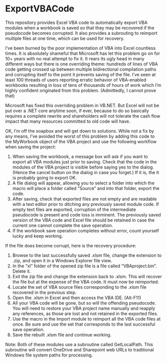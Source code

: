 # ExportVBACode
This repository provides Excel VBA code to automatically export VBA modules when a workbook is saved so that they may be recovered if the pseudocode becomes corrupted. It also provides a subrouting to reimport multiple files at one time, which can be used for recovery.

I’ve been burned by the poor implementation of VBA into Excel countless times. It is absolutely shameful that Microsoft has let this problem go on for 10+ years with no real attempt to fix it. It rears its ugly head in many different ways but there is one overriding theme: hundreds of lines of VBA code getting crossed up between multiple bidirectional compilation paths and corrupting itself to the point it prevents saving of the file. I’ve seen at least 100 threads of users reporting erratic behavior of VBA-enabled workbooks resulting in loss of tens of thousands of hours of work which I’m highly confident originated from this problem. (Admittedly, I cannot prove that)

Microsoft has fixed this overriding problem in VB.NET. But Excel will not be put over a .NET core anytime soon, if ever, because to do so basically requires a complete rewrite and shareholders will not tolerate the cash flow impact that many resources committed to old code will have. 

OK, I’m off the soapbox and will get down to solutions. While not a fix by any means, I’ve avoided the worst of this problem by adding this code to the MyWorbook object of the VBA project and use the following workflow when saving the project:

1.	When saving the workbook, a message box will ask if you want to export all VBA modules just prior to saving. Check that the code in the modules of the VBA project is visible before saying yes to the dialog. (Hence the cancel button on the dialog in case you forget.) If it is, the it is probably going to export OK.
2.	A file dialog will appear, allowing you to select a folder into which the macro will place a folder called “Source” and into that folder, export the code.
3.	After saving, check that exported files are not empty and are readable with a text editor prior to ditching any previously saved module code. If empty text files are exported, corruption of the intermediate pseudocode is present and code loss is imminent. The previously saved version of the VBA code and Excel file should be retained in case the current one cannot complete the save operation.
4.	If the workbook save operation completes without error, count yourself lucky and keep working.

If the file does become corrupt, here is the recovery procedure:

1.	Browse to the last successfully saved .xlsm file, change the extension to .zip, and open it in a Windows Explorer file view.
2.	In the “xl” folder of the opened zip file is a file called “VBAproject.bin”. Delete it.
3.	Exit the zip file and change the extension back to .xlsm. This will recover the file but at the expense of the VBA code. It must now be reimported.
4.	Locate the set of VBA source files corresponding to the .xlsm file recovered in the previous step.
5.	Open the .xlsm in Excel and then access the VBA IDE. (Alt-F11)
6.	All your VBA code will be gone, but so will the offending pseudocode. You will need to restore your VBA project name manually and reapply any references, as those are lost and not retained in the exported files.
7.	Use the macro in the Import module to reimport all the VBA code files at once. Be sure and use the set that corresponds to the last successful save operation.
8.	Save the rebuilt .xlsm file and continue working.

Note: Both of these modules use a subroutine called GetLocalPath. This subroutine will convert OneDrive and Sharepoint web URLs to traditional Windows file system paths for processing.
